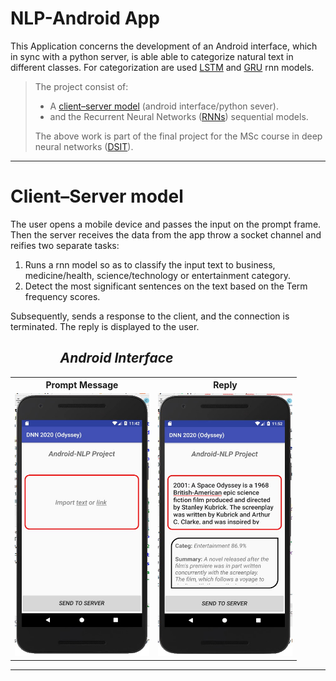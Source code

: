# NLP-Android App

This Application concerns the development of an Android interface, which in sync with a python server, is able able to categorize natural text in different classes. 
For categorization are used [LSTM](https://en.wikipedia.org/wiki/Long_short-term_memory)  and [GRU](https://en.wikipedia.org/wiki/Gated_recurrent_unit) rnn models.<br>
> The project consist of:
> * A [client–server model](https://en.wikipedia.org/wiki/Client%E2%80%93server_model) (android interface/python sever).
> * and the Recurrent Neural Networks ([RNNs](https://en.wikipedia.org/wiki/Recurrent_neural_network)) sequential models.
>
> The above work is part of the final project for the MSc course in deep neural networks ([DSIT](http://dsit.di.uoa.gr/)).

***
<h1>Client–Server model</pre></h1>

The user opens a mobile device and passes the input on the prompt frame. Then the server receives the data from the app throw a socket channel and reifies two separate tasks:
1. Runs a rnn model so as to classify the input text to business, medicine/health, science/technology or entertainment category.
2. Detect the most significant sentences on the text based on the Term frequency scores. 

Subsequently, sends a response to the client, and the connection is terminated. The reply is displayed to the user. 


 *<h2>&nbsp;&nbsp;&nbsp;&nbsp;&nbsp;&nbsp;&nbsp;&nbsp;&nbsp;&nbsp;&nbsp;&nbsp;&nbsp;&nbsp;&nbsp; Android Interface</h2>*
 


 
 <table  >
   <tr >
    <th>Prompt Message</th>
    <th>Reply</th>
  </tr>
  <tr >
    <td><img src="photos/UserInterface.jpg" width="215" height="420" /></td>
    <td><img src="photos/ui_SpOdyssey.jpg"width="215" height="420"/></td>
  </tr>

</table> 


***

